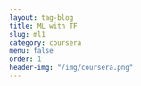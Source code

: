 ```yaml
---
layout: tag-blog
title: ML with TF
slug: ml1
category: coursera
menu: false
order: 1
header-img: "/img/coursera.png"
---
```

